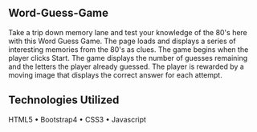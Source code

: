 ## Word-Guess-Game
Take a trip down memory lane and test your knowledge of the 80's here with this Word Guess Game. The page loads and displays a series of interesting memories from the 80's as clues. The game begins when the player clicks Start. The game displays the number of guesses remaining and the letters the player already guessed. The player is rewarded by a moving image that displays the correct answer for each attempt.

## Technologies Utilized
HTML5 • Bootstrap4 • CSS3 • Javascript
